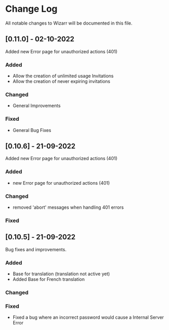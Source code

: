 
# Change Log
All notable changes to Wizarr will be documented in this file.

## [0.11.0] - 02-10-2022
 
Added new Error page for unauthorized actions (401)

### Added
- Allow the creation of unlimited usage Invitations
- Allow the creation of never expiring invitations

### Changed
- General Improvements

### Fixed
- General Bug Fixes

## [0.10.6] - 21-09-2022
 
Added new Error page for unauthorized actions (401)

### Added
- new Error page for unauthorized actions (401)

### Changed
- removed 'abort' messages when handling 401 errors

### Fixed
  

## [0.10.5] - 21-09-2022
 
Bug fixes and improvements.
 
### Added
- Base for translation (translation not active yet)
- Added Base for French translation
 
### Changed
 
### Fixed
 - Fixed a bug where an incorrect password would cause a Internal Server Error
  
